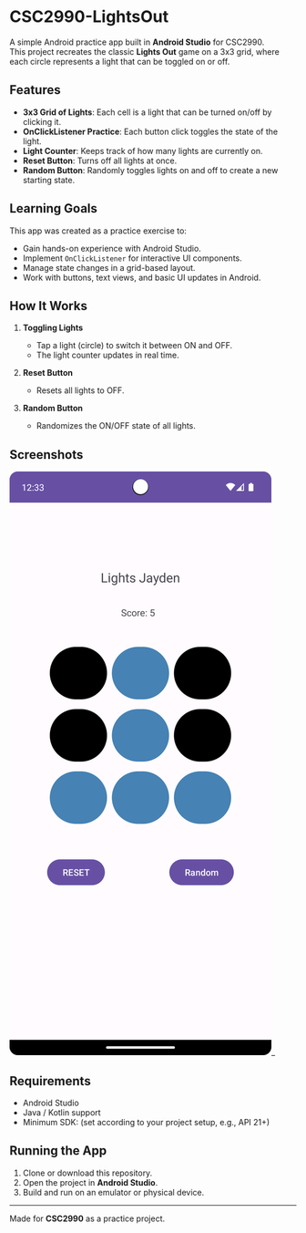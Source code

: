 # CSC2990-LightsOut

A simple Android practice app built in **Android Studio** for CSC2990.  
This project recreates the classic **Lights Out** game on a 3x3 grid, where each circle represents a light that can be toggled on or off.  

## Features
- **3x3 Grid of Lights**: Each cell is a light that can be turned on/off by clicking it.
- **OnClickListener Practice**: Each button click toggles the state of the light.
- **Light Counter**: Keeps track of how many lights are currently on.
- **Reset Button**: Turns off all lights at once.
- **Random Button**: Randomly toggles lights on and off to create a new starting state.

## Learning Goals
This app was created as a practice exercise to:
- Gain hands-on experience with Android Studio.
- Implement `OnClickListener` for interactive UI components.
- Manage state changes in a grid-based layout.
- Work with buttons, text views, and basic UI updates in Android.

## How It Works
1. **Toggling Lights**  
   - Tap a light (circle) to switch it between ON and OFF.
   - The light counter updates in real time.

2. **Reset Button**  
   - Resets all lights to OFF.

3. **Random Button**  
   - Randomizes the ON/OFF state of all lights.

## Screenshots
![App Screenshot](app/screenshots/Screenshot_20250915_123312.png)_

## Requirements
- Android Studio
- Java / Kotlin support
- Minimum SDK: (set according to your project setup, e.g., API 21+)

## Running the App
1. Clone or download this repository.
2. Open the project in **Android Studio**.
3. Build and run on an emulator or physical device.

---

Made for **CSC2990** as a practice project.
